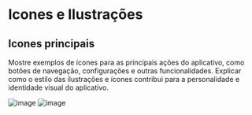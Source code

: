 # Icones e Ilustrações
## Icones principais
Mostre exemplos de ícones para as principais ações do aplicativo, como botões de navegação, configurações e outras funcionalidades. Explicar como o estilo das ilustrações e ícones contribui para a personalidade e identidade visual do aplicativo.

![image](https://github.com/user-attachments/assets/67c1012f-053b-48bb-af9f-f88b2b9629cb) ![image](https://github.com/user-attachments/assets/7f9ad493-e734-47e3-848e-5932a4d837bb)

